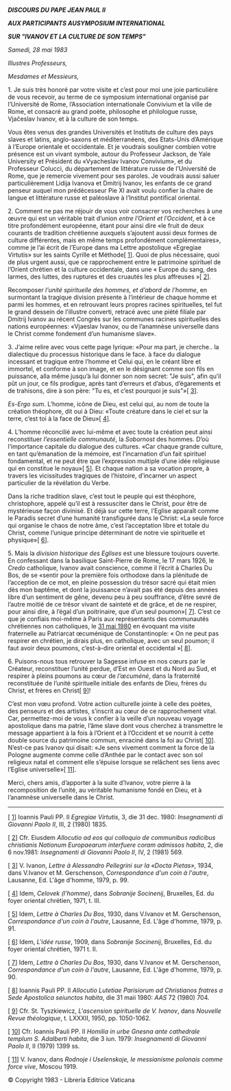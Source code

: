 ***DISCOURS DU PAPE JEAN PAUL II***

***AUX PARTICIPANTS AU******SYMPOSIUM INTERNATIONAL***

***SUR "IVANOV ET LA CULTURE DE SON TEMPS"***

*Samedi, 28 mai 1983*

*Illustres Professeurs,*

*Mesdames et Messieurs,*

1\. Je suis très honoré par votre visite et c’est pour moi une joie particulière de vous recevoir, au terme de ce symposium international organisé par l’Université de Rome, l’Association internationale Convivium et la ville de Rome, et consacré au grand poète, philosophe et philologue russe, Vjačeslav Ivanov, et à la culture de son temps.

Vous êtes venus des grandes Universités et Instituts de culture des pays slaves et latins, anglo-saxons et méditerranéens, des Etats-Unis d’Amérique à l’Europe orientale et occidentale. Et je voudrais souligner combien votre présence est un vivant symbole, autour du Professeur Jackson, de Yale University et Président du «Vyacheslav Ivanov Convivium», et du Professeur Colucci, du département de littérature russe de l’Université de Rome, que je remercie vivement pour ses paroles. Je voudrais aussi saluer particulièrement Lidija Ivanova et Dmitrij Ivanov, les enfants de ce grand penseur auquel mon prédécesseur Pie XI avait voulu confier la chaire de langue et littérature russe et paléoslave à l’Institut pontifical oriental.

2\. Comment ne pas me réjouir de vous voir consacrer vos recherches à une œuvre qui est un véritable trait d’union *entre l’Orient et l’Occident*, et à ce titre profondément européenne, étant pour ainsi dire «le fruit de deux courants de tradition chrétienne auxquels s’ajoutent aussi deux formes de culture différentes, mais en même temps profondément complémentaires», comme je l’ai écrit de l’Europe dans ma Lettre apostolique «Egregiae Virtutis» sur les saints Cyrille et Méthode\[ [1](#_ftn1 "")\]. Quoi de plus nécessaire, quoi de plus urgent aussi, que ce rapprochement entre le patrimoine spirituel de l’Orient chrétien et la culture occidentale, dans une « Europe du sang, des larmes, des luttes, des ruptures et des cruautés les plus affreuses »\[ [2](#_ftn2 "")\].

Recomposer *l’unité spirituelle des hommes, et d’abord de l’homme*, en surmontant la tragique division présente à l’intérieur de chaque homme et parmi les hommes, et en retrouvant leurs propres racines spirituelles, tel fut le grand dessein de l’illustre converti, retracé avec une piété filiale par Dmitrij Ivanov au récent Congrès sur les communes racines spirituelles des nations européennes: «Vjaeslav Ivanov, ou de l’anamnèse universelle dans le Christ comme fondement d’un humanisme slave».

3\. J’aime relire avec vous cette page lyrique: «Pour ma part, je cherche.. la dialectique du processus historique dans le face. à face du dialogue incessant et tragique entre l’homme et Celui qui, en le créant libre et immortel, et conforme à son image, et en le désignant comme son fils en puissance, alla même jusqu’à lui donner son nom secret: "Je suis", afin qu’il pût un jour, ce fils prodigue, après tant d’erreurs et d’abus, d’égarements et de trahisons, dire à son père: "Tu es, et c’est pourquoi je suis"»\[ [3](#_ftn3 "")\].

*Es-Ergo sum*. L’homme, icône de Dieu, est celui qui, au nom de toute la création théophore, dit oui à Dieu: «Toute créature dans le ciel et sur la terre, c’est toi à la face de Dieu»\[ [4](#_ftn4 "")\].

4\. L’homme réconcilié avec lui-même et avec toute la création peut ainsi reconstituer *l’essentielle communauté*, la *Sobornost* des hommes. D’où l’importance capitale du dialogue des cultures. «Car chaque grande culture, en tant qu’émanation de la mémoire, est l’incarnation d’un fait spirituel fondamental, et ne peut être que l’expression multiple d’une idée religieuse qui en constitue le noyau»\[ [5](#_ftn5 "")\]. Et chaque nation a sa vocation propre, à travers les vicissitudes tragiques de l’histoire, d’incarner un aspect particulier de la révélation du Verbe.

Dans la riche tradition slave, c’est tout le peuple qui est théophore, christophore, appelé qu’il est à ressusciter dans le Christ, pour être de mystérieuse façon divinisé. Et déjà sur cette terre, l’Eglise apparaît comme le Paradis secret d’une humanité transfigurée dans le Christ: «La seule force qui organise le chaos de notre âme, c’est l’acceptation libre et totale du Christ, comme l’unique principe déterminant de notre vie spirituelle et physique»\[ [6](#_ftn6 "")\].

5\. Mais la *division historique des Eglises* est une blessure toujours ouverte. En confessant dans la basilique Saint-Pierre de Rome, le 17 mars 1926, le *Credo* catholique, Ivanov avait conscience, comme il l’écrit à Charles Du Bos, de se «sentir pour la première fois orthodoxe dans la plénitude de l’acception de ce mot, en pleine possession du trésor sacré qui était mien dès mon baptême, et dont la jouissance n’avait pas été depuis des années libre d’un sentiment de gêne, devenu peu à peu souffrance, d’être sevré de l’autre moitié de ce trésor vivant de sainteté et de grâce, et de ne respirer, pour ainsi dire, à l’égal d’un poitrinaire, que d’un seul poumon»\[ [7](#_ftn7 "")\]. C’est ce que je confiais moi-même à Paris aux représentants des communautés chrétiennes non catholiques, le [31 mai 1980](http://www.vatican.va/holy_father/john_paul_ii/speeches/1980/may/documents/hf_jp-ii_spe_19800531_altre-confessioni_fr.html) en évoquant ma visite fraternelle au Patriarcat œcuménique de Constantinople: « On ne peut pas respirer en chrétien, je dirais plus, en catholique, avec un seul poumon; il faut avoir deux poumons, c’est-à-dire oriental et occidental »\[ [8](#_ftn8 "")\].

6\. Puisons-nous tous retrouver la Sagesse infuse en nos cœurs par le Créateur, reconstituer l’unité perdue, d’Est en Ouest et du Nord au Sud, et respirer à pleins poumons au cœur de *l’œcuméné*, dans la fraternité reconstituée de l’unité spirituelle initiale des enfants de Dieu, frères du Christ, et frères en Christ\[ [9](#_ftn9 "")\]!

C’est mon vœu profond. Votre action culturelle jointe à celle des poètes, des penseurs et des artistes, s’inscrit au cœur de ce rapprochement vital. Car, permettez-moi de vous k confier à la veille d’un nouveau voyage apostolique dans ma patrie, l’âme slave dont vous cherchez à transmettre le message appartient à la fois à l’Orient et à l’Occident et se nourrit à cette double source du patrimoine commun, enraciné dans la foi au Christ\[ [10](#_ftn10 "")\]. N’est-ce pas Ivanov qui disait: «Je sens vivement comment la force de la Pologne augmente comme celle d’Anthée par le contact avec son sol religieux natal et comment elle s’épuise lorsque se relâchent ses liens avec l’Eglise universelle»\[ [11](#_ftn11 "")\].

Merci, chers amis, d’apporter à la suite d’Ivanov, votre pierre à la recomposition de l’unité, au véritable humanisme fondé en Dieu, et à l’anamnèse universelle dans le Christ.

* * *

\[ [1](#_ftnref1 "")\] Ioannis Pauli PP. II *Egregiae Virtutis*, 3, die 31 dec. 1980: *Insegnamenti di Giovanni Paolo II*, III, 2 (1980) 1835.

\[ [2](#_ftnref2 "")\] Cfr. Eiusdem *Allocutio ad eos qui colloquio de communibus radicibus christianis Nationum Europaearum interfuere coram admissos habita*, 2, die 6 nov.1981: *Insegnamenti di Giovanni Paolo II*, IV, 2 (1981) 569.

\[ [3](#_ftnref3 "")\] V. Ivanon, *Lettre à Alessandro Pellegrini sur la «Docta Pietas»*, 1934, dans V.Ivanov et M. Gerschenson, *Correspondance d'un coin à l'autre*, Lausanne, Ed. L'âge d'homme, 1979, p. 99.

\[ [4](#_ftnref4 "")\] Idem, *Celovek* *(l'homme)*, dans *Sobranije Socinenij*, Bruxelles, Ed. du foyer oriental chrétien, 1971, t. III.

\[ [5](#_ftnref5 "")\] Idem, *Lettre à Charles Du Bos*, 1930, dans V.Ivanov et M. Gerschenson, *Correspondance d'un coin à l'autre*, Lausanne, Ed. L'âge d'homme, 1979, p. 91.

\[ [6](#_ftnref6 "")\] Idem, *L'idée russe*, 1909, dans *Sobranije Socinenij*, Bruxelles, Ed. du foyer oriental chrétien, 1971 t. II.

\[ [7](#_ftnref7 "")\] Idem, *Lettre à Charles Du Bos*, 1930, dans V.Ivanov et M. Gerschenson, *Correspondance d'un coin à l'autre*, Lausanne, Ed. L'âge d'homme, 1979, p. 90.

\[ [8](#_ftnref8 "")\] Ioannis Pauli PP. II *Allocutio Lutetiae Parisiorum ad Christianos fratres a Sede Apostolica seiunctos habita*, die 31 maii 1980: *AAS* 72 (1980) 704.

\[ [9](#_ftnref9 "")\] Cfr. St. Tyszkiewicz, *L'ascension spirituelle de V. Ivanov*, dans *Nouvelle Revue théologique*, t. LXXXII, 1950, pp. 1050-1062.

\[ [10](#_ftnref10 "")\] Cfr. Ioannis Pauli PP. II *Homilia in urbe Gnesna ante cathedrale templum S. Adalberti habita*, die 3 iun. 1979: *Insegnamenti di Giovanni Paolo II*, II (1979) 1399 ss.

\[ [11](#_ftnref11 "")\] V. Ivanov, dans *Rodnoje i Uselenskoje, le messianisme polonais comme force vive*, Moscou 1919.

© Copyright 1983 - Libreria Editrice Vaticana